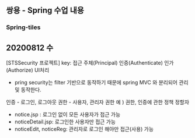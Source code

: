 ## 쌍용 - Spring 수업 내용

### Spring-tiles

## 20200812 수

[STSSecurity 프로젝트]
key: 접근 주체(Principal) 인증(Authenticate) 인가(Authorize) UI처리

- pring security는 filter 기반으로 동작하기 때문에 spring MVC 와 분리되어 관리 및 동작한다.

인증 - 로그인, 로그아웃
권한 - 사용자, 관리자 권한
예 ) 권한, 인증에 관한 정책 정할자

- notice.jsp : 로그인 없이 모든 사용자가 접근 가능
- noticeDetail.jsp: 로그인한 사용자만 접근 가능
- noticeEdit, noticeReg: 관리자로 로그인 해야만 접근(사용) 가능
